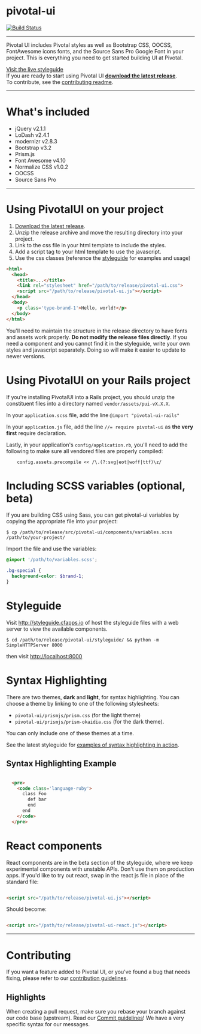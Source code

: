# pivotal-ui
[![Build Status](https://magnum.travis-ci.com/pivotal-cf/pivotal-ui.svg?token=CA84QeWCXk6xumqLbgLK&branch=master)](https://magnum.travis-ci.com/pivotal-cf/pivotal-ui)

***

Pivotal UI includes Pivotal styles as well as Bootstrap CSS, OOCSS, FontAwesome icons fonts, and the Source Sans Pro Google Font in your project. This is everything you need to get started building UI at Pivotal.


[Visit the live styleguide](http://styleguide.cfapps.io)  
If you are ready to start using Pivotal UI **[download the latest release](https://github.com/pivotal-cf/pivotal-ui/releases)**.   
To contribute, see the [contributing readme](CONTRIBUTING.md).

***

# What's included

- jQuery v2.1.1
- LoDash v2.4.1
- modernizr v2.8.3
- Bootstrap v3.2
- Prism.js
- Font Awesome v4.10
- Normalize CSS v1.0.2
- OOCSS
- Source Sans Pro

***

# Using PivotalUI on your project

1. [Download the latest release](https://github.com/pivotal-cf/pivotal-ui/releases).
1. Unzip the release archive and move the resulting directory into your project.
1. Link to the css file in your html template to include the styles.
1. Add a script tag to your html template to use the javascript.
1. Use the css classes (reference the [styleguide](https://github.com/pivotal-cf/pivotal-ui#styleguide) for examples and usage)

```html
<html>
  <head>
    <title>...</title>
    <link rel="stylesheet" href="/path/to/release/pivotal-ui.css">
    <script src="/path/to/release/pivotal-ui.js"></script>
  </head>
  <body>
    <p class='type-brand-1'>Hello, world!</p>
  </body>
</html>
```

You'll need to maintain the structure in the release directory to have fonts and assets work properly. **Do not modify the release files directly**. If you need a component and you cannot find it in the styleguide, write your own styles and javascript separately. Doing so will make it easier to update to newer versions.


# Using PivotalUI on your Rails project

If you're installing PivotalUI into a Rails project, you should unzip the constituent files into a directory named `vendor/assets/pui-vX.X.X`.

In your `application.scss` file, add the line `@import "pivotal-ui-rails"`

In your `application.js` file, add the line `//= require pivotal-ui` as **the very first** require declaration.

Lastly, in your application's `config/application.rb`, you'll need to add the following to make sure all vendored files are properly compiled:

```
    config.assets.precompile << /\.(?:svg|eot|woff|ttf)\z/
```

# Including SCSS variables (optional, beta)

If you are building CSS using Sass, you can get pivotal-ui variables by copying the appropriate file into your project:

    $ cp /path/to/release/src/pivotal-ui/components/variables.scss /path/to/your-project/

Import the file and use the variables:

```scss
@import '/path/to/variables.scss';

.bg-special {
  background-color: $brand-1;
}
```

# Styleguide

Visit <http://styleguide.cfapps.io> of host the styleguide files with a web server to view the available components.

    $ cd /path/to/release/pivotal-ui/styleguide/ && python -m SimpleHTTPServer 8000

then visit <http://localhost:8000>

# Syntax Highlighting

There are two themes, **dark** and **light**, for syntax highlighting. You can choose a theme by linking to one of the following stylesheets:

* `pivotal-ui/prismjs/prism.css` (for the light theme)
* `pivotal-ui/prismjs/prism-okaidia.css` (for the dark theme).

You can only include one of these themes at a time.

See the latest styleguide for [examples of syntax highlighting in action](http://styleguide.cfapps.io/all.html#code).

## Syntax Highlighting Example

```html

  <pre>
	<code class='language-ruby'>
	  class Foo
	    def bar
	    end
	  end
	</code>
  </pre>

```

# React components

React components are in the beta section of the styleguide, where we keep experimental components with unstable APIs. Don't use them on production apps. If you'd like to try out react, swap in the react js file in place of the standard file: 

```html

<script src="/path/to/release/pivotal-ui.js"></script> 

```

Should become:

```html

<script src="/path/to/release/pivotal-ui-react.js"></script>

```

***

# Contributing

If you want a feature added to Pivotal UI, or you've found a bug that needs fixing, please refer to our [contribution guidelines](https://github.com/pivotal-cf/pivotal-ui/blob/master/CONTRIBUTING.md).

## Highlights

When creating a pull request, make sure you rebase your branch against our code base (upstream).
Read our [Commit guidelines](https://github.com/pivotal-cf/pivotal-ui/blob/master/CONTRIBUTING.md#commit-guidelines)! We have a very specific syntax for our messages.
